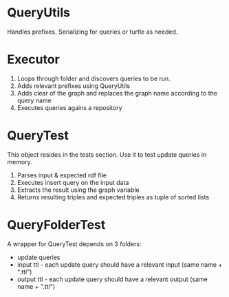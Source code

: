 # QueryUtils
Handles prefixes.
Serializing for queries or turtle as needed.

# Executor
1. Loops through folder and discovers queries to be run.
2. Adds relevant prefixes using QueryUtils
3. Adds clear of the graph and replaces the graph name according
to the query name
4. Executes queries agains a repository

# QueryTest
This object resides in the tests section.
Use it to test update queries in memory.
1. Parses input & expected rdf file
2. Executes insert query on the input data
3. Extracts the result using the graph variable
4. Returns resulting triples and expected triples as
tuple of sorted lists

# QueryFolderTest
A wrapper for QueryTest depends on 3 folders:
* update queries
* input ttl - each update query should have a relevant input (same name + ".ttl")
* output ttl - each update query should have a relevant output (same name + ".ttl")

